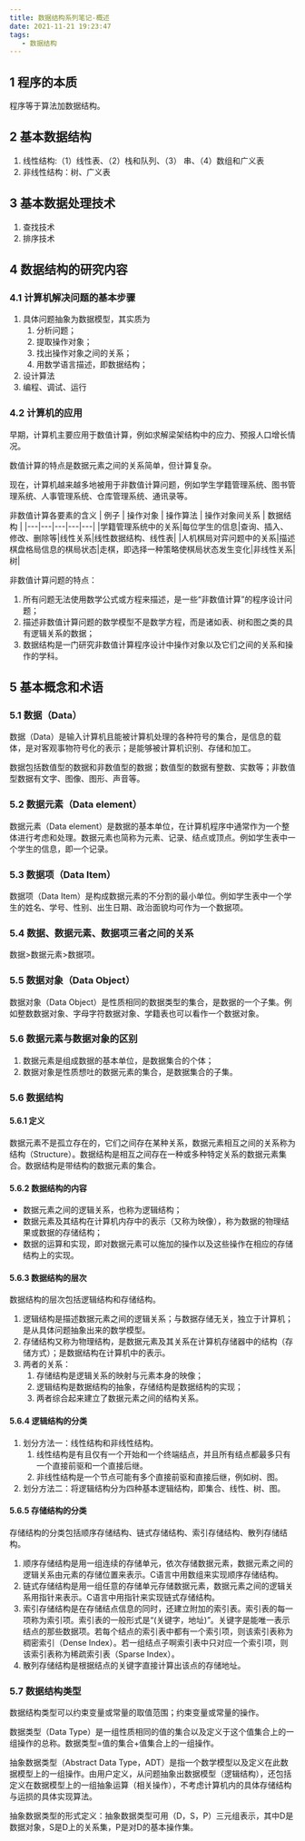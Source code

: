 ```yaml
---
title: 数据结构系列笔记-概述
date: 2021-11-21 19:23:47
tags: 
   - 数据结构
---
```


## 1 程序的本质
程序等于算法加数据结构。

## 2 基本数据结构
1. 线性结构:（1）线性表、（2）栈和队列、（3） 串、（4）数组和广义表
2. 非线性结构：树、广义表

## 3 基本数据处理技术
1. 查找技术
2. 排序技术

<!--more-->
## 4 数据结构的研究内容
### 4.1 计算机解决问题的基本步骤 
1. 具体问题抽象为数据模型，其实质为
   1. 分析问题；
   2. 提取操作对象；
   3. 找出操作对象之间的关系；
   4. 用数学语言描述，即数据结构；
2. 设计算法
3. 编程、调试、运行

### 4.2 计算机的应用
早期，计算机主要应用于数值计算，例如求解梁架结构中的应力、预报人口增长情况。

数值计算的特点是数据元素之间的关系简单，但计算复杂。

现在，计算机越来越多地被用于非数值计算问题，例如学生学籍管理系统、图书管理系统、人事管理系统、仓库管理系统、通讯录等。

非数值计算各要素的含义
| 例子 | 操作对象 | 操作算法 | 操作对象间关系 | 数据结构 |
|---|---|---|---|---|
|学籍管理系统中的关系|每位学生的信息|查询、插入、修改、删除等|线性关系|线性数据结构、线性表|
|人机棋局对弈问题中的关系|描述棋盘格局信息的棋局状态|走棋，即选择一种策略使棋局状态发生变化|非线性关系|树|

非数值计算问题的特点：
1. 所有问题无法使用数学公式或方程来描述，是一些“非数值计算”的程序设计问题；
2. 描述非数值计算问题的数学模型不是数学方程，而是诸如表、树和图之类的具有逻辑关系的数据；
3. 数据结构是一门研究非数值计算程序设计中操作对象以及它们之间的关系和操作的学科。

## 5 基本概念和术语
### 5.1 数据（Data）
数据（Data）是输入计算机且能被计算机处理的各种符号的集合，是信息的载体，是对客观事物符号化的表示；是能够被计算机识别、存储和加工。

数据包括数值型的数据和非数值型的数据；数值型的数据有整数、实数等；非数值型数据有文字、图像、图形、声音等。

### 5.2 数据元素（Data element）
数据元素（Data element）是数据的基本单位，在计算机程序中通常作为一个整体进行考虑和处理。数据元素也简称为元素、记录、结点或顶点。例如学生表中一个学生的信息，即一个记录。

### 5.3 数据项（Data Item）
数据项（Data Item）是构成数据元素的不分割的最小单位。例如学生表中一个学生的姓名、学号、性别、出生日期、政治面貌均可作为一个数据项。

### 5.4 数据、数据元素、数据项三者之间的关系
数据>数据元素>数据项。

### 5.5 数据对象（Data Object）
数据对象（Data Object）是性质相同的数据类型的集合，是数据的一个子集。例如整数数据对象、字母字符数据对象、学籍表也可以看作一个数据对象。

### 5.6 数据元素与数据对象的区别
1. 数据元素是组成数据的基本单位，是数据集合的个体；
2. 数据对象是性质想吐的数据元素的集合，是数据集合的子集。

### 5.6 数据结构
#### 5.6.1 定义
数据元素不是孤立存在的，它们之间存在某种关系，数据元素相互之间的关系称为结构（Structure）。数据结构是相互之间存在一种或多种特定关系的数据元素集合。数据结构是带结构的数据元素的集合。

#### 5.6.2 数据结构的内容
- 数据元素之间的逻辑关系，也称为逻辑结构；
- 数据元素及其结构在计算机内存中的表示（又称为映像），称为数据的物理结果或数据的存储结构；
- 数据的运算和实现，即对数据元素可以施加的操作以及这些操作在相应的存储结构上的实现。

#### 5.6.3 数据结构的层次
数据结构的层次包括逻辑结构和存储结构。
1. 逻辑结构是描述数据元素之间的逻辑关系；与数据存储无关，独立于计算机；是从具体问题抽象出来的数学模型。
2. 存储结构又称为物理结构，是数据元素及其关系在计算机存储器中的结构（存储方式）；是数据结构在计算机中的表示。
3. 两者的关系：
   1. 存储结构是逻辑关系的映射与元素本身的映像；
   2. 逻辑结构是数据结构的抽象，存储结构是数据结构的实现；
   3. 两者综合起来建立了数据元素之间的结构关系。

#### 5.6.4 逻辑结构的分类
1. 划分方法一：线性结构和非线性结构。
   1. 线性结构是有且仅有一个开始和一个终端结点，并且所有结点都最多只有一个直接前驱和一个直接后继。
   2. 非线性结构是一个节点可能有多个直接前驱和直接后继，例如树、图。
2. 划分方法二：将逻辑结构分为四种基本逻辑结构，即集合、线性、树、图。

#### 5.6.5 存储结构的分类
存储结构的分类包括顺序存储结构、链式存储结构、索引存储结构、散列存储结构。
1. 顺序存储结构是用一组连续的存储单元，依次存储数据元素，数据元素之间的逻辑关系由元素的存储位置来表示。C语言中用数组来实现顺序存储结构。
2. 链式存储结构是用一组任意的存储单元存储数据元素，数据元素之间的逻辑关系用指针来表示。C语言中用指针来实现链式存储结构。
3. 索引存储结构是在存储结点信息的同时，还建立附加的索引表。索引表的每一项称为索引项。索引表的一般形式是“(关键字，地址)”。关键字是能唯一表示结点的那些数据项。若每个结点的索引表中都有一个索引项，则该索引表称为稠密索引（Dense Index）。若一组结点子啊索引表中只对应一个索引项，则该索引表称为稀疏索引表（Sparse Index）。
4. 散列存储结构是根据结点的关键字直接计算出该点的存储地址。

### 5.7 数据结构类型
数据结构类型可以约束变量或常量的取值范围；约束变量或常量的操作。

数据类型（Data Type）是一组性质相同的值的集合以及定义于这个值集合上的一组操作的总称。数据类型=值的集合+值集合上的一组操作。

抽象数据类型（Abstract Data Type，ADT）是指一个数学模型以及定义在此数据模型上的一组操作。由用户定义，从问题抽象出数据模型（逻辑结构），还包括定义在数据模型上的一组抽象运算（相关操作），不考虑计算机内的具体存储结构与运损的具体实现算法。

抽象数据类型的形式定义：抽象数据类型可用（D，S，P）三元组表示，其中D是数据对象，S是D上的关系集，P是对D的基本操作集。

